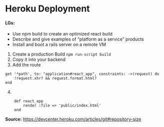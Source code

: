# Heroku Deployment

#### LGs:
* Use npm build to create an optimized react build
* Describe and give examples of “platform as a service” products
* Install and boot a rails server on a remote VM

1. Create a production Build `npm run-script build`
2. Copy it into your backend
3. Add the route
```rails
get '*path', to: "application#react_app", constraints: ->(request) do
	!request.xhr? && request.format.html?
end
```

4. 
```rails
    def react_app
        render :file => 'public/index.html'
    end
```


**Source:** https://devcenter.heroku.com/articles/git#repository-size

